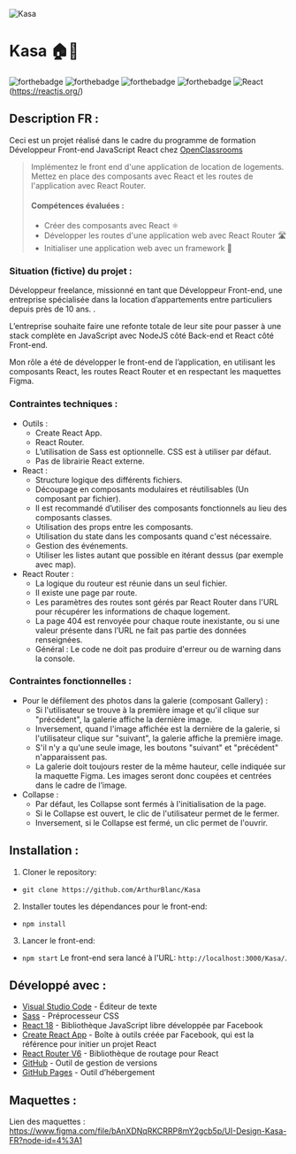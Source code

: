 ![Kasa](/src/assets/logo.svg)

# Kasa 🏠🏢

![forthebadge](https://forthebadge.com/images/badges/validated-html5.svg)
![forthebadge](https://forthebadge.com/images/badges/uses-css.svg)
![forthebadge](https://forthebadge.com/images/badges/uses-js.svg)
![forthebadge](https://forthebadge.com/images/badges/uses-git.svg)
![React](https://img.shields.io/badge/react-20232a?style=for-the-badge&logo=react&logocolor=61dafb)(https://reactjs.org/)



## Description FR :

Ceci est un projet réalisé dans le cadre du programme de formation Développeur Front-end JavaScript React chez [OpenClassrooms](https://openclassrooms.com/fr/paths/516-developpeur-dapplication-javascript-react)

> Implémentez le front end d'une application de location de logements.
> Mettez en place des composants avec React et les routes de l'application avec React Router.
>
> #### Compétences évaluées :
>
> -   Créer des composants avec React ⚛️
> -   Développer les routes d'une application web avec React Router 🛣️
> -   Initialiser une application web avec un framework 🚀

### Situation (fictive) du projet :

Développeur freelance, missionné en tant que Développeur Front-end, une entreprise spécialisée dans la location d’appartements entre particuliers depuis près de 10 ans. .

L’entreprise souhaite faire une refonte totale de leur site pour passer à une stack complète en JavaScript avec NodeJS côté Back-end et React côté Front-end.

Mon rôle a été de développer le front-end de l’application, en utilisant les composants React, les routes React Router et en respectant les maquettes Figma.

### Contraintes techniques :

-   Outils :
    -   Create React App.
    -   React Router.
    -   L’utilisation de Sass est optionnelle. CSS est à utiliser par défaut.
    -   Pas de librairie React externe.
-   React :
    -   Structure logique des différents fichiers.
    -   Découpage en composants modulaires et réutilisables (Un composant par fichier).
    -   Il est recommandé d’utiliser des composants fonctionnels au lieu des composants classes.
    -   Utilisation des props entre les composants.
    -   Utilisation du state dans les composants quand c'est nécessaire.
    -   Gestion des événements.
    -   Utiliser les listes autant que possible en itérant dessus (par exemple avec map).
-   React Router :
    -   La logique du routeur est réunie dans un seul fichier.
    -   Il existe une page par route.
    -   Les paramètres des routes sont gérés par React Router dans l'URL pour récupérer les informations de chaque logement.
    -   La page 404 est renvoyée pour chaque route inexistante, ou si une valeur présente dans l’URL ne fait pas partie des données renseignées.
    -   Général : Le code ne doit pas produire d'erreur ou de warning dans la console.

### Contraintes fonctionnelles :

-   Pour le défilement des photos dans la galerie (composant Gallery) :
    -   Si l'utilisateur se trouve à la première image et qu'il clique sur "précédent", la galerie affiche la dernière image.
    -   Inversement, quand l'image affichée est la dernière de la galerie, si l'utilisateur clique sur "suivant", la galerie affiche la première image.
    -   S'il n'y a qu'une seule image, les boutons "suivant" et "précédent" n'apparaissent pas.
    -   La galerie doit toujours rester de la même hauteur, celle indiquée sur la maquette Figma. Les images seront donc coupées et centrées dans le cadre de l’image.
-   Collapse :
    -   Par défaut, les Collapse sont fermés à l'initialisation de la page.
    -   Si le Collapse est ouvert, le clic de l'utilisateur permet de le fermer.
    -   Inversement, si le Collapse est fermé, un clic permet de l'ouvrir.

## Installation :

1. Cloner le repository:

-   `git clone https://github.com/ArthurBlanc/Kasa`

2. Installer toutes les dépendances pour le front-end:

-   `npm install`

3. Lancer le front-end:

-   `npm start`
Le front-end sera lancé à l'URL:
`http://localhost:3000/Kasa/`.

## Développé avec :

-   [Visual Studio Code](https://code.visualstudio.com/) - Éditeur de texte
-   [Sass](https://sass-lang.com/) - Préprocesseur CSS
-   [React 18](https://fr.reactjs.org/) - Bibliothèque JavaScript libre développée par Facebook
-   [Create React App](https://create-react-app.dev/) - Boîte à outils créée par Facebook, qui est la référence pour initier un projet React
-   [React Router V6](https://reactrouter.com/) - Bibliothèque de routage pour React
-   [GitHub](https://github.com/) - Outil de gestion de versions
-   [GitHub Pages](https://pages.github.com/) - Outil d’hébergement

## Maquettes :

Lien des maquettes : https://www.figma.com/file/bAnXDNqRKCRRP8mY2gcb5p/UI-Design-Kasa-FR?node-id=4%3A1
